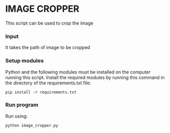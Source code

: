 # IMAGE CROPPER
This script can be used to crop the image

### Input
It takes the path of image to be cropped 

### Setup modules

Python and the following modules must be installed on the computer running this script.
Install the required modules by running this command in the directory of the requirements.txt file:
```
pip install -r requirements.txt
```

### Run program

Run using:
```
python image_cropper.py
```